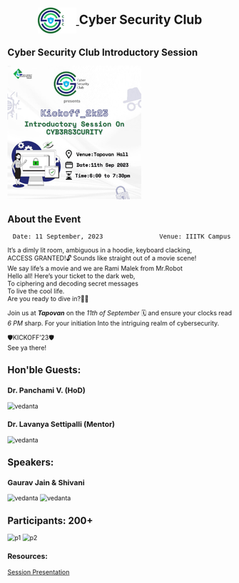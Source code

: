 <h1 align="center">
    <a href="https://github.com/CSYClubIIITK/ClubVault">
        <img src="https://raw.githubusercontent.com/CSYClubIIITK/ClubVault/main/Logo.png" valign="middle" height="58" alt="CSY logo" />
    </a>
    <span valign="middle">
        Cyber Security Club
    </span>
</h1>

<h2>Cyber Security Club Introductory Session</h2>
<section>
    <div class="container container1">
        <div class="content">
            <img class="banner" src="banner.jpeg" alt="banner" style="height:300px;">
            <br>
            <h2>About the Event</h2>
            <p><pre><center> Date: 11 September, 2023               Venue: IIITK Campus</center></pre></p>
            <p>It’s a dimly lit room, 
ambiguous in a hoodie, keyboard clacking, 
<br>
ACCESS GRANTED!🔓
Sounds like straight out of a movie scene!
<br>
We say life’s a movie and we are Rami Malek from Mr.Robot 
<br>
Hello all!
Here’s your ticket to the dark web,<br>
To ciphering and decoding secret messages <br>
To live the cool life. <br>
Are you ready to dive in?🕵🏼<br>

Join us at <b>*Tapovan*</b> on the *11th of September* 🗓️
and ensure your clocks read *6 PM* sharp.
For your initiation
Into the intriguing realm of cybersecurity.
<br>

🛡️KICKOFF’23🛡️
<br>
See ya there!</p>

            
 <h2>Hon'ble Guests:</h2>
    <h3>Dr. Panchami V. (HoD)</h3>
    <img src="panchami_mam.JPG" float="left" height="150" alt="vedanta" />
    <h3>Dr. Lavanya Settipalli (Mentor) </h3>
    <img src="lavanya_mam.JPG" float="left" height="150" alt="vedanta" />

<h2>Speakers:</h2>
    <h3>Gaurav Jain & Shivani</h3>
    <img src="gaurav.JPG" float="left" height="150" alt="vedanta" />
    <img src="shivani.JPG" float="left" height="150" alt="vedanta" />
            
<h2>Participants: 200+</h2>
            <img src="pic1.JPG" float="left" height="200" alt="p1" />
            <img src="pic2.JPG" float="left" height="200" alt="p2" />

### Resources:

[Session Presentation](CSYClubIntro.pptx)